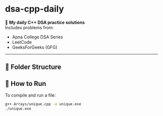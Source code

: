 # dsa-cpp-daily

📘 **My daily C++ DSA practice solutions**  
Includes problems from:
- Apna College DSA Series
- LeetCode
- GeeksForGeeks (GFG)

---

## 📂 Folder Structure 
## 🚀 How to Run

To compile and run a file:

```bash
g++ Arrays/unique.cpp -o unique.exe
./unique.exe
